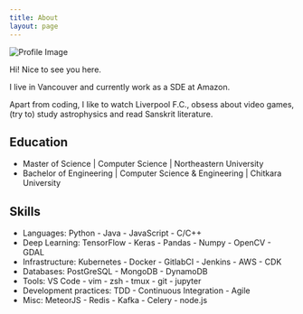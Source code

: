 ```yaml
---
title: About
layout: page
---
```

![Profile Image](https://avatars1.githubusercontent.com/u/13654555)

<p>Hi! Nice to see you here.</p>

<p>I live in Vancouver and currently work as a SDE at Amazon.</p>

<p>Apart from coding, I like to watch Liverpool F.C., obsess about video games, (try to) study astrophysics
and read Sanskrit literature.</p>

<h2>Education</h2>

<ul class="education-list">
	<li>Master of Science | Computer Science | Northeastern University</li>
	<li>Bachelor of Engineering | Computer Science & Engineering | Chitkara University</li>
</ul>

<h2>Skills</h2>

<ul class="skill-list">
	<li>Languages: Python - Java - JavaScript - C/C++</li>
	<li>Deep Learning: TensorFlow - Keras - Pandas - Numpy - OpenCV - GDAL</li>
	<li>Infrastructure: Kubernetes - Docker - GitlabCI - Jenkins - AWS - CDK</li>
	<li>Databases: PostGreSQL - MongoDB - DynamoDB</li>
    <li>Tools: VS Code - vim - zsh - tmux - git - jupyter</li>
	<li>Development practices: TDD - Continuous Integration - Agile</li>
    <li>Misc: MeteorJS - Redis - Kafka - Celery - node.js</li>
</ul>
